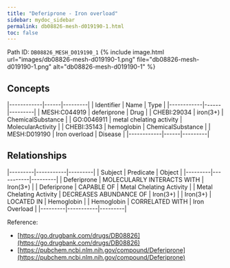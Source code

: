 ```yaml
---
title: "Deferiprone - Iron overload"
sidebar: mydoc_sidebar
permalink: db08826-mesh-d019190-1.html
toc: false 
---
```



Path ID: `DB08826_MESH_D019190_1`
{% include image.html url="images/db08826-mesh-d019190-1.png" file="db08826-mesh-d019190-1.png" alt="db08826-mesh-d019190-1" %}

## Concepts

|------------|------|---------|
| Identifier | Name | Type    |
|------------|------|---------|
| MESH:C044919 | deferiprone | Drug |
| CHEBI:29034 | iron(3+) | ChemicalSubstance |
| GO:0046911 | metal chelating activity | MolecularActivity |
| CHEBI:35143 | hemoglobin | ChemicalSubstance |
| MESH:D019190 | Iron overload | Disease |
|------------|------|---------|

## Relationships

|---------|-----------|---------|
| Subject | Predicate | Object  |
|---------|-----------|---------|
| Deferiprone | MOLECULARLY INTERACTS WITH | Iron(3+) |
| Deferiprone | CAPABLE OF | Metal Chelating Activity |
| Metal Chelating Activity | DECREASES ABUNDANCE OF | Iron(3+) |
| Iron(3+) | LOCATED IN | Hemoglobin |
| Hemoglobin | CORRELATED WITH | Iron Overload |
|---------|-----------|---------|

Reference: 
  - [https://go.drugbank.com/drugs/DB08826](https://go.drugbank.com/drugs/DB08826)
  - [https://pubchem.ncbi.nlm.nih.gov/compound/Deferiprone](https://pubchem.ncbi.nlm.nih.gov/compound/Deferiprone)
